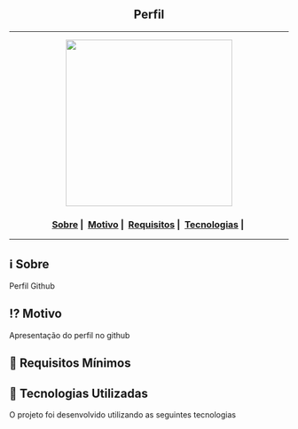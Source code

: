 <h2 align="center">Perfil</h2>

___

<p align="center" border-radius="50%">
  <img src="https://avatars0.githubusercontent.com/u/28929274?s=200&v=4" width="300" heigth="300">
</p>


<h3 align="center">
  <a href="#information_source-sobre">Sobre</a>&nbsp;|&nbsp;
  <a href="#interrobang-motivo">Motivo</a>&nbsp;|&nbsp;
  <a href="#seedling-requisitos-mínimos">Requisitos</a>&nbsp;|&nbsp;
  <a href="#rocket-tecnologias-utilizadas">Tecnologias</a>&nbsp;|&nbsp;
</h3>

___


## :information_source: Sobre

Perfil Github

## :interrobang: Motivo

Apresentação do perfil no github


## :seedling: Requisitos Mínimos



## :rocket: Tecnologias Utilizadas 

O projeto foi desenvolvido utilizando as seguintes tecnologias


